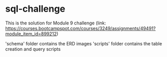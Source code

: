 # sql-challenge

This is the solution for Module 9 challenge (link: https://courses.bootcampspot.com/courses/3249/assignments/49491?module_item_id=899212)

'schema' folder contains the ERD images
'scripts' folder contains the table creation and query scripts